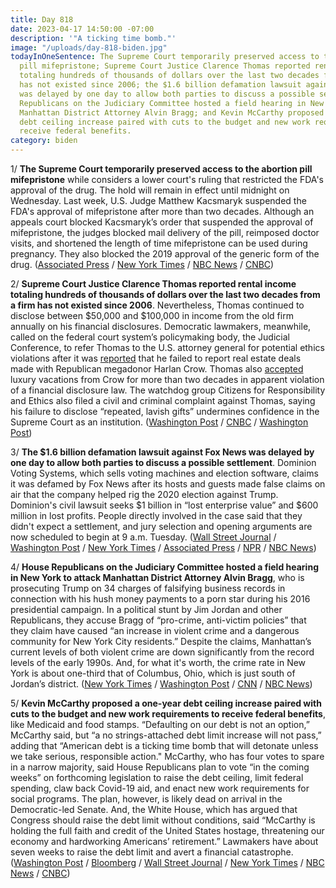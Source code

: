 ```yaml
---
title: Day 818
date: 2023-04-17 14:50:00 -07:00
description: '"A ticking time bomb."'
image: "/uploads/day-818-biden.jpg"
todayInOneSentence: The Supreme Court temporarily preserved access to the abortion
  pill mifepristone; Supreme Court Justice Clarence Thomas reported rental income
  totaling hundreds of thousands of dollars over the last two decades from a firm
  has not existed since 2006; the $1.6 billion defamation lawsuit against Fox News
  was delayed by one day to allow both parties to discuss a possible settlement; House
  Republicans on the Judiciary Committee hosted a field hearing in New York to attack
  Manhattan District Attorney Alvin Bragg; and Kevin McCarthy proposed a one-year
  debt ceiling increase paired with cuts to the budget and new work requirements to
  receive federal benefits.
category: biden
---
```


1/ **The Supreme Court temporarily preserved access to the abortion pill mifepristone** while considers a lower court's ruling that restricted the FDA's approval of the drug. The hold will remain in effect until midnight on Wednesday. Last week, U.S. Judge Matthew Kacsmaryk suspended the FDA's approval of mifepristone after more than two decades. Although an appeals court blocked Kacsmaryk’s order that suspended the approval of mifepristone, the judges blocked mail delivery of the pill, reimposed doctor visits, and shortened the length of time mifepristone can be used during pregnancy. They also blocked the 2019 approval of the generic form of the drug. ([Associated Press](https://apnews.com/article/supreme-court-abortion-pill-mifepristone-ff152a443d8439e8fa5d9376070822b2) / [New York Times](https://www.nytimes.com/2023/04/14/us/politics/supreme-court-abortion-pill.html) / [NBC News](https://www.nbcnews.com/politics/supreme-court/drugmaker-asks-supreme-court-block-abortion-pill-ruling-rcna79694) / [CNBC](https://www.cnbc.com/2023/04/14/supreme-court-temporarily-blocks-abortion-pill-restrictions.html))

2/ **Supreme Court Justice Clarence Thomas reported rental income totaling hundreds of thousands of dollars over the last two decades from a firm has not existed since 2006**. Nevertheless, Thomas continued to disclose between $50,000 and $100,000 in income from the old firm annually on his financial disclosures. Democratic lawmakers, meanwhile, called on the federal court system’s policymaking body, the Judicial Conference, to refer Thomas to the U.S. attorney general for potential ethics violations after it was [reported](https://whatthefuckjusthappenedtoday.com/2023/04/13/day-814/#6-supreme-court-justice-clarence-tho) that he failed to report real estate deals made with Republican megadonor Harlan Crow. Thomas also [accepted](https://whatthefuckjusthappenedtoday.com/2023/04/06/day-807/#1-supreme-court-justice-clarence-tho) luxury vacations from Crow for more than two decades in apparent violation of a financial disclosure law. The watchdog group Citizens for Responsibility and Ethics also filed a civil and criminal complaint against Thomas, saying his failure to disclose “repeated, lavish gifts” undermines confidence in the Supreme Court as an institution. ([Washington Post](https://www.washingtonpost.com/investigations/2023/04/16/clarence-thomas-ginger-financial-disclosure/) / [CNBC](https://www.cnbc.com/2023/04/16/clarence-thomas-has-been-claiming-thousands-of-dollars-annually-from-a-shuttered-real-estate-firm.html) / [Washington Post](https://www.washingtonpost.com/politics/2023/04/14/clarence-thomas-gifts-property-gop-donor-supreme-court/))

3/ **The $1.6 billion defamation lawsuit against Fox News was delayed by one day to allow both parties to discuss a possible settlement**. Dominion Voting Systems, which sells voting machines and election software, claims it was defamed by Fox News after its hosts and guests made false claims on air that the company helped rig the 2020 election against Trump. Dominion's civil lawsuit seeks $1 billion in “lost enterprise value” and $600 million in lost profits. People directly involved in the case said that they didn't expect a settlement, and jury selection and opening arguments are now scheduled to begin at 9 a.m. Tuesday. ([Wall Street Journal](https://www.wsj.com/articles/fox-news-dominion-prepare-for-battle-in-1-6-billion-defamation-trial-fad2e9a6?mod=hp_lead_pos6) / [Washington Post](https://www.washingtonpost.com/media/2023/04/16/fox-news-dominion-trial/) / [New York Times](https://www.nytimes.com/2023/04/17/business/fox-dominion-trial-delay.html) / [Associated Press](https://apnews.com/article/fox-news-dominion-trial-trump-election-lies-1b0c3a1d067dff11bf6a6f516fe9988a) / [NPR](https://www.npr.org/2023/04/17/1170371145/delay-fox-news-dominion-trial-judge-eric-davis) / [NBC News](https://www.nbcnews.com/politics/politics-news/start-trial-dominion-lawsuit-fox-news-delayed-rcna79954))

4/ **House Republicans on the Judiciary Committee hosted a field hearing in New York to attack Manhattan District Attorney Alvin Bragg**, who is prosecuting Trump on 34 charges of falsifying business records in connection with his hush money payments to a porn star during his 2016 presidential campaign. In a political stunt by Jim Jordan and other Republicans, they accuse Bragg of “pro-crime, anti-victim policies” that they claim have caused “an increase in violent crime and a dangerous community for New York City residents.” Despite the claims, Manhattan’s current levels of both violent crime are down significantly from the record levels of the early 1990s. And, for what it's worth, the crime rate in New York is about one-third that of Columbus, Ohio, which is just south of Jordan’s district. ([New York Times](https://www.nytimes.com/2023/04/17/us/politics/house-republicans-hearing-bragg-manhattan.html) / [Washington Post](https://www.washingtonpost.com/politics/2023/04/17/house-republicans-jordan-bragg-manhattan-crime/) / [CNN](https://www.cnn.com/2023/04/17/politics/house-republican-field-hearing-manhattan-da/index.html) / [NBC News](https://www.nbcnews.com/politics/congress/trump-allies-take-fight-braggs-backyard-hearing-nyc-crime-rcna79330))

5/ **Kevin McCarthy proposed a one-year debt ceiling increase paired with cuts to the budget and new work requirements to receive federal benefits**, like Medicaid and food stamps. “Defaulting on our debt is not an option,” McCarthy said, but “a no strings-attached debt limit increase will not pass,” adding that “American debt is a ticking time bomb that will detonate unless we take serious, responsible action." McCarthy, who has four votes to spare in a narrow majority, said House Republicans plan to vote “in the coming weeks” on forthcoming legislation to raise the debt ceiling, limit federal spending, claw back Covid-19 aid, and enact new work requirements for social programs. The plan, however, is likely dead on arrival in the Democratic-led Senate. And, the White House, which has argued that Congress should raise the debt limit without conditions, said “McCarthy is holding the full faith and credit of the United States hostage, threatening our economy and hardworking Americans’ retirement.” Lawmakers have about seven weeks to raise the debt limit and avert a financial catastrophe. ([Washington Post](https://www.washingtonpost.com/business/2023/04/17/debt-ceiling-crisis-kevin-mccarthy/) / [Bloomberg](https://www.bloomberg.com/news/articles/2023-04-17/mccarthy-at-nyse-pledges-vote-on-debt-limit-with-spending-cuts?srnd=premium&sref=MIBMEEoj) / [Wall Street Journal](https://www.wsj.com/articles/mccarthy-says-house-gop-plans-to-vote-on-debt-limit-spending-cuts-cc39c0d8?mod=hp_lead_pos7) / [New York Times](https://www.nytimes.com/2023/04/17/us/politics/mccarthy-debt-ceiling-increase.html) / [NBC News](https://www.nbcnews.com/politics/congress/speaker-mccarthy-says-house-republicans-will-pass-debt-limit-bill-2024-rcna80015) / [CNBC](https://www.cnbc.com/2023/04/17/kevin-mccarthy-wall-street-speech.html))


